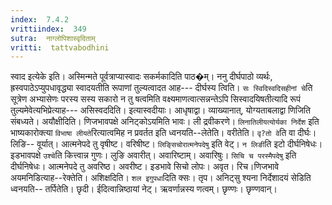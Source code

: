```yaml
---
index:  7.4.2
vrittiindex:  349
sutra:  नाग्लोपिशास्वृदिताम्
vritti:  tattvabodhini 
---
```


स्वाद इत्येके इति। अस्मिन्मते पूर्वत्राप्यास्वादः सकर्मकादिति पाठ�म्। ननु दीर्घपाठो व्यर्थः, ह्रस्वपाठेऽप्युपधावृद्ध्या स्वादयतीति रूपाणां तुल्यत्वादत आह--- दीर्घस्य त्विति। `सः स्विदिस्वदिसहीनां चे`ति सूत्रेण अभ्यासेणः परस्य सस्य सकारो न तु षत्वमिति वक्ष्यमाणत्वात्सन्नन्तेऽपि सिस्वादयिषतीत्यादि रूपं तुल्यमेवेत्यभिप्रेत्याह--- असिस्वददिति। इत्यास्वदीयाः। आधृषाद्वा। व्याख्यानात्, योग्यताबलाद्वा णिजिति संबध्यते। अयौक्षीदिति। णिजभावपक्षे अनिट्कोऽयमिति भावः। ली द्रवीकरणे। `लिनातिलीयत्योर्यका निर्देश` इति भाष्यकारोक्त्या `विभाषा लीयते`रित्यात्वमिह न प्रवर्तत इति ध्वनयति--लेतेति। वरीतेति। `वृ?तो वे`ति वा दीर्घः। लिङि-- वूर्यात्। आत्मनेपदे तु वृषीष्ट। वरिषीष्ट। `लिङ्सिचोरात्मनेपदेषु` इति वेट्। `न लिङी`ति इटो दीर्घनिषेधः। इडभावपक्षे `उश्चे`ति कित्त्वान्न गुणः। लुङि अवारीत्। अवारिष्टाम्। अवारिषुः। `सिचि च परस्मैपदेषु` इति दीर्घनिषेधः। आत्मनेपदे तु अवरिष्ठ। अवरीष्ट। इडभावे सिचो लोपः। अवृत। रिच।णिजभावे अयमनिडित्याह--रेक्तेति। अशिक्षदिति। `शल इगुपधा`दिति क्सः। तृप। अनिट्सु श्यना निर्देशादयं सेडिति ध्वनयति-- तर्पितेति। छृदी। ईदित्वान्निष्ठायां नेट्। ऋवर्णान्नस्य णत्वम्। छृण्णः। छृण्णवान्। 

